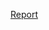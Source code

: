 [Report](https://docs.google.com/document/d/18OOs0atGpjsw4VtxX4n95WrSQUYSZmB-VXwt8IKIA7Y/edit?usp=sharing)
